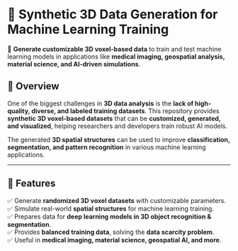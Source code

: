 # 🧩 Synthetic 3D Data Generation for Machine Learning Training

📌 **Generate customizable 3D voxel-based data** to train and test machine learning models in applications like **medical imaging, geospatial analysis, material science, and AI-driven simulations**.

## 📌 Overview
One of the biggest challenges in **3D data analysis** is the **lack of high-quality, diverse, and labeled training datasets**. This repository provides **synthetic 3D voxel-based datasets** that can be **customized, generated, and visualized**, helping researchers and developers train robust AI models.

The generated **3D spatial structures** can be used to improve **classification, segmentation, and pattern recognition** in various machine learning applications.

---

## 🚀 Features
✅ Generate **randomized 3D voxel datasets** with customizable parameters.  
✅ Simulate real-world **spatial structures** for machine learning training.  
✅ Prepares data for **deep learning models in 3D object recognition & segmentation**.  
✅ Provides **balanced training data**, solving the **data scarcity problem**.  
✅ Useful in **medical imaging, material science, geospatial AI, and more**.  
